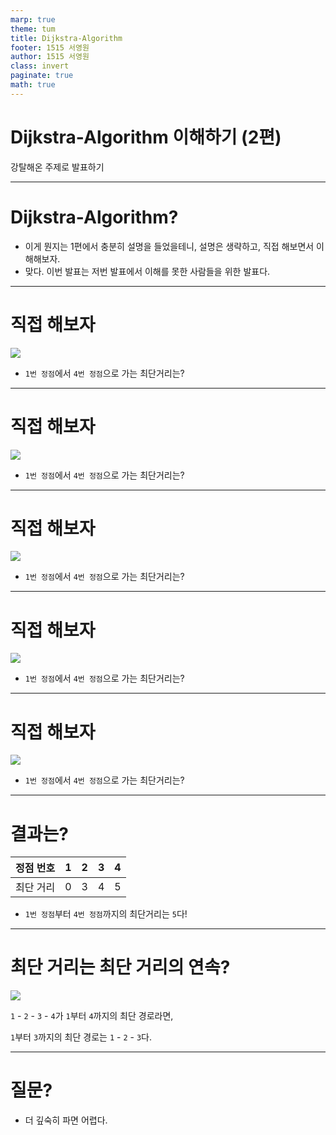 ```yaml
---
marp: true
theme: tum
title: Dijkstra-Algorithm
footer: 1515 서영원
author: 1515 서영원
class: invert
paginate: true 
math: true
---
```


# Dijkstra-Algorithm 이해하기 (2편)

강탈해온 주제로 발표하기


---

# Dijkstra-Algorithm?

- 이게 뭔지는 1편에서 충분히 설명을 들었을테니,
설명은 생략하고, 직접 해보면서 이해해보자.
- 맞다. 이번 발표는 저번 발표에서 이해를 못한 사람들을 위한 발표다.

---

# 직접 해보자

![](graph.png)

- `1번 정점`에서 `4번 정점`으로 가는 최단거리는?

---

# 직접 해보자

![](graph-1.png)

- `1번 정점`에서 `4번 정점`으로 가는 최단거리는?

---

# 직접 해보자

![](graph-2.png)

- `1번 정점`에서 `4번 정점`으로 가는 최단거리는?

---

# 직접 해보자

![](graph-3.png)

- `1번 정점`에서 `4번 정점`으로 가는 최단거리는?

---

# 직접 해보자

![](graph-4.png)

- `1번 정점`에서 `4번 정점`으로 가는 최단거리는?

---

# 결과는?

정점 번호 | 1 | 2 | 3 | 4 
-------:|---|---|---|---
최단 거리 | 0 | 3 | 4 | 5 

- `1번 정점`부터 `4번 정점`까지의 최단거리는 `5`다!

---

# 최단 거리는 최단 거리의 연속?

![](graph-shortest.png)

`1` - `2` - `3` - `4`가 `1`부터 `4`까지의 최단 경로라면,

`1`부터 `3`까지의 최단 경로는 `1` - `2` - `3`다.

---

# 질문?

- 더 깊숙히 파면 어렵다.